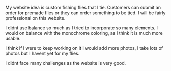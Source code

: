 My website idea is custom fishing flies that I tie. Customers can submit an order for premade flies or they can order something to be tied. I will be fairly professional on this website.

I didnt use balance so much as I tried to incorporate so many elements. I would on balance with the monochrome coloring, as I think it is much more usable.

I think if I were to keep working on it I would add more photos, I take lots of photos but I havent yet for my flies.

I didnt face many challenges as the website is very good.
